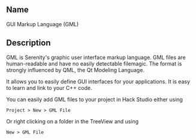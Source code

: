 ## Name

GUI Markup Language (GML)

## Description

GML is Serenity's graphic user interface markup language. GML files are human-readable and have no easily detectable filemagic. The format is strongly influenced by QML, the Qt Modeling Language.

It allows you to easily define GUI interfaces for your applications. It is easy to learn and link to your C++ code.

You can easily add GML files to your project in Hack Studio either using

`Project > New > GML File`

Or right clicking on a folder in the TreeView and using

`New > GML File`
